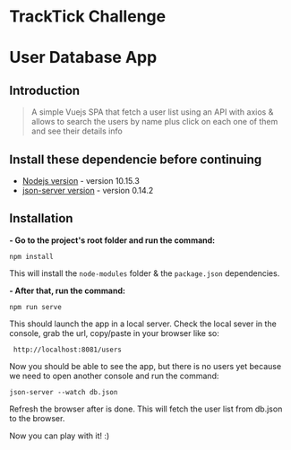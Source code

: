 # TrackTick Challenge

# User Database App

## Introduction

> A simple Vuejs SPA that fetch a user list using an API with axios & allows to search the users by name plus click on each one of them and see their details info

## Install these dependencie before continuing

-  [Nodejs version](https://nodejs.org/en/) - version 10.15.3
-  [json-server version](https://github.com/typicode/json-server) - version 0.14.2

## Installation

**- Go to the project's root folder and run the command:**

```
npm install
```

This will install the ```node-modules``` folder & the ```package.json``` dependencies.

**- After that, run the command:**

```
npm run serve
```
This should launch the app in a local server. Check the local sever in the console, grab the url, copy/paste in your browser like so:

``` http://localhost:8081/users```

Now you should be able to see the app, but there is no users yet because we need to open another console and run the command: 

```json-server --watch db.json```

Refresh the browser after is done. This will fetch the user list from db.json to the browser.

Now you can play with it! :)


